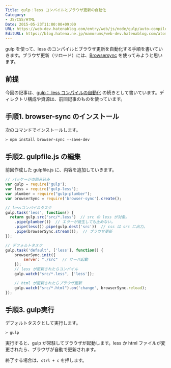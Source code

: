 ```yaml
---
Title: gulp：less コンパイルとブラウザ更新の自動化
Category:
- JS/CSS/HTML
Date: 2015-05-23T11:00:00+09:00
URL: https://web-dev.hatenablog.com/entry/web/js/node/gulp/auto-compile-less-reload
EditURL: https://blog.hatena.ne.jp/mamorums/web-dev.hatenablog.com/atom/entry/10328749687178901464
---
```


gulp を使って、less のコンパイルとブラウザ更新を自動化する手順を書いていきます。ブラウザ更新（リロード）には、[Browsersync](https://www.browsersync.io/) を使ってみようと思います。


## 前提
今回の記事は、[gulp： less コンパイルの自動化](/entry/js/node/gulp/auto-compile-less) の続きとして書いています。ディレクトリ構成や資源は、前回記事のものを使っています。


## 手順1. browser-sync のインストール
次のコマンドでインストールします。

```txt
> npm install browser-sync --save-dev
```


## 手順2. gulpfile.js の編集
前回作成した gulpfile.js に、内容を追加していきます。

```javascript
// パッケージの読み込み
var gulp = require('gulp');
var less = require('gulp-less');
var plumber = require("gulp-plumber");
var browserSync = require('browser-sync').create();

// lessコンパイルタスク
gulp.task('less', function() {
  return gulp.src('src/*.less')  // src の less が対象。
    .pipe(plumber())  // エラーが発生しても止めない。
    .pipe(less()).pipe(gulp.dest('src'))  // css は src に出力。
    .pipe(browserSync.stream());  // ブラウザ更新
});

// デフォルトタスク
gulp.task('default', ['less'], function() {
    browserSync.init({
        server: "./src"  // サーバ起動
    });
    // less が更新されたらコンパイル
    gulp.watch("src/*.less", ['less']);

    // html が更新されたらブラウザ更新
    gulp.watch("src/*.html").on('change', browserSync.reload);
});
```


## 手順3. gulp実行
デフォルトタスクとして実行します。

```txt
> gulp
```

実行すると、gulp が常駐してブラウザが起動します。less か html ファイルが変更されたら、ブラウザが自動で更新されます。

終了する場合は、`ctrl + c` を押します。
